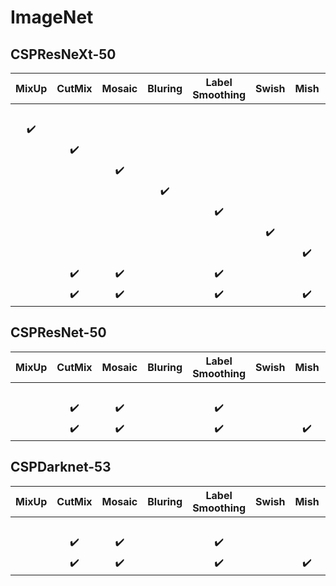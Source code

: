 # ImageNet

## CSPResNeXt-50

| MixUp | CutMix | Mosaic | Bluring | Label Smoothing | Swish | Mish | Top-1 | Top-5 | cfg | weight |
| :-: | :-: | :-: | :-: | :-: | :-: | :-: | :-: | :-: | :-: | :-: |
|  |  |  |  |  |  |  | 77.9% | 94.0% | [cfg](https://github.com/WongKinYiu/CrossStagePartialNetworks/blob/master/cfg/csresnext50.cfg) | [weight](https://drive.google.com/open?id=1IxKu5lAYCo4UpzAl5pOBIDAvC843vjn1) |
| :heavy_check_mark: |  |  |  |  |  |  | 77.2% | **94.0%** | - | - |
|  | :heavy_check_mark: |  |  |  |  |  | **78.0%** | **94.3%** | - | - |
|  |  | :heavy_check_mark: |  |  |  |  | **78.1%** | **94.5%** | - | - |
|  |  |  | :heavy_check_mark: |  |  |  | 77.5% | 93.8% | - | - |
|  |  |  |  | :heavy_check_mark: |  |  | **78.1%** | **94.4%** | - | - |
|  |  |  |  |  | :heavy_check_mark: |  | 64.5% | 86.0% | - | - |
|  |  |  |  |  |  | :heavy_check_mark: | **78.9%** | **94.5%** | - | - |
|  | :heavy_check_mark: | :heavy_check_mark: |  | :heavy_check_mark: |  |  | **78.5%** | **94.8%** | [cfg](https://github.com/WongKinYiu/CrossStagePartialNetworks/blob/master/cfg/csresnext50-gamma.cfg) | [weight](https://drive.google.com/open?id=1pm_zwf4e0kuShiRz9AW2GJV22Jjc1xjW) |
|  | :heavy_check_mark: | :heavy_check_mark: |  | :heavy_check_mark: |  | :heavy_check_mark: | **79.8%** | **95.2%** | [cfg](https://github.com/WongKinYiu/CrossStagePartialNetworks/blob/master/cfg/csresnext50-omega.cfg) | [weight](https://drive.google.com/open?id=1yb-ZkmzBhO5_wNv-MyQy01jWo_uizLVY) |


## CSPResNet-50

| MixUp | CutMix | Mosaic | Bluring | Label Smoothing | Swish | Mish | Top-1 | Top-5 | cfg | weight |
| :-: | :-: | :-: | :-: | :-: | :-: | :-: | :-: | :-: | :-: | :-: |
|  |  |  |  |  |  |  | 76.6% | 93.3% | [cfg](https://github.com/WongKinYiu/CrossStagePartialNetworks/blob/master/cfg/csresnet50.cfg) | [weight](https://drive.google.com/open?id=1pNU6DctLlf3mnJI-opZL6kCx_hSNsEKj) |
|  | :heavy_check_mark: | :heavy_check_mark: |  | :heavy_check_mark: |  |  | **77.1%** | **94.1%** | [cfg](https://github.com/WongKinYiu/CrossStagePartialNetworks/blob/master/cfg/csresnet50-gamma.cfg) | [weight](https://drive.google.com/open?id=1odn6LJBCEhu7f3i5O67f6deXefM3GAav) |
|  | :heavy_check_mark: | :heavy_check_mark: |  | :heavy_check_mark: |  | :heavy_check_mark: | **78.1%** | **94.2%** | [cfg](https://github.com/WongKinYiu/CrossStagePartialNetworks/blob/master/cfg/csresnet50-omega.cfg) | [weight](https://drive.google.com/open?id=1KXl3wD0MSGMOM-PxoZ8fxTw77mO68VMS) |


## CSPDarknet-53

| MixUp | CutMix | Mosaic | Bluring | Label Smoothing | Swish | Mish | Top-1 | Top-5 | cfg | weight |
| :-: | :-: | :-: | :-: | :-: | :-: | :-: | :-: | :-: | :-: | :-: |
|  |  |  |  |  |  |  | 77.2% | 93.6% | [cfg](https://github.com/WongKinYiu/CrossStagePartialNetworks/blob/master/cfg/csdarknet53.cfg) | [weight](https://drive.google.com/open?id=1dZJIxngmFpQJvsa6y7XADfSxkXCjJTzp) |
|  | :heavy_check_mark: | :heavy_check_mark: |  | :heavy_check_mark: |  |  | **77.8%** | **94.4%** | [cfg](https://github.com/WongKinYiu/CrossStagePartialNetworks/blob/master/cfg/csdarknet53-gamma.cfg) | [weight](https://drive.google.com/open?id=1AaOqYpoyZWRre3i64VU6zOMGomek64Qa) |
|  | :heavy_check_mark: | :heavy_check_mark: |  | :heavy_check_mark: |  | :heavy_check_mark: | **78.7%** | **94.8%** | [cfg](https://github.com/WongKinYiu/CrossStagePartialNetworks/blob/master/cfg/csdarknet53-omega.cfg) | [weight](https://drive.google.com/open?id=1TfEaUO69MhkHJSDUf5Gc2ENK1BA8Qu1B) |
